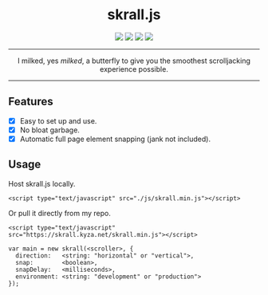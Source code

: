 <h1 align="center">skrall.js</h1>
<p align="center">
  <img src="https://img.shields.io/github/size/KyzaGitHub/skrall.js/skrall.js?label=Full%20Size&style=flat-square">
  <img src="https://img.shields.io/github/size/KyzaGitHub/skrall.js/skrall.min.js?label=Minified&style=flat-square">
  <img src="https://img.badgesize.io/KyzaGitHub/skrall.js/master/skrall.min.js.svg?compression=gzip&label=GZipped&color=007ec6&style=flat-square">
  <img src="https://img.badgesize.io/KyzaGitHub/skrall.js/master/skrall.min.js.svg?compression=brotli&label=Brotli%20Size&color=007ec6&style=flat-square">
</p>
<hr>
<p align="center">
  I milked, yes <i>milked</i>, a butterfly to give you the smoothest scrolljacking experience possible.
</p>
<hr>

## Features

- [x] Easy to set up and use.
- [x] No bloat garbage.
- [x] Automatic full page element snapping (jank not included).

## Usage

Host skrall.js locally.

```
<script type="text/javascript" src="./js/skrall.min.js"></script>
```

Or pull it directly from my repo.

```
<script type="text/javascript" src="https://skrall.kyza.net/skrall.min.js"></script>
```

```
var main = new skrall(<scroller>, {
  direction:   <string: "horizontal" or "vertical">,
  snap:        <boolean>,
  snapDelay:   <milliseconds>,
  environment: <string: "development" or "production">
});
```
